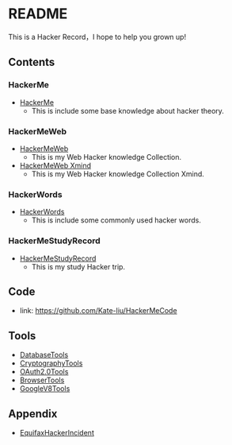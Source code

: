 # README

This is a Hacker Record，I hope to help you grown up!

## Contents

### HackerMe

- [HackerMe](HackerMe.md)
  - This is include some base knowledge about hacker theory.



### HackerMeWeb

- [HackerMeWeb](HackerMeWeb.md)
  - This is my Web Hacker knowledge Collection.
- [HackerMeWeb Xmind](HackerMeWeb.xmind)
  - This  is my Web Hacker knowledge Collection Xmind.



### HackerWords

- [HackerWords](HackerWords.md)
  - This is include some commonly used hacker words.



### HackerMeStudyRecord

- [HackerMeStudyRecord](HackerMeStudyRecord.xmind)
  - This is my study Hacker trip.





## Code

- link: https://github.com/Kate-liu/HackerMeCode





## Tools

- [DatabaseTools](Tools/DatabaseTools.md)
- [CryptographyTools](Tools/CryptographyTools.md)
- [OAuth2.0Tools](Tools/OAuth2.0Tools.md)
- [BrowserTools](Tools/BrowserTools.md)
- [GoogleV8Tools](Tools/GoogleV8Tools.md)



## Appendix

- [EquifaxHackerIncident](Appendix/EquifaxHackerIncident.md)



